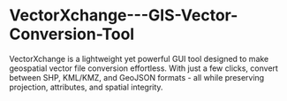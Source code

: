 # VectorXchange---GIS-Vector-Conversion-Tool
VectorXchange is a lightweight yet powerful GUI tool designed to make geospatial vector file conversion effortless. With just a few clicks, convert between SHP, KML/KMZ, and GeoJSON formats - all while preserving projection, attributes, and spatial integrity.
